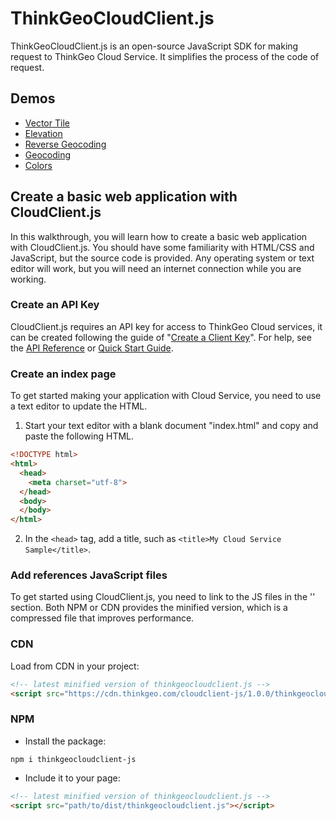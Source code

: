 # ThinkGeoCloudClient.js

ThinkGeoCloudClient.js is an open-source JavaScript SDK for making request to ThinkGeo Cloud Service. It simplifies the process of the code of request.


## Demos

* [Vector Tile](https://cloudclientsamples.thinkgeo.com/#)
* [Elevation](https://cloudclientsamples.thinkgeo.com/#Elevation)
* [Reverse Geocoding](https://cloudclientsamples.thinkgeo.com/#Reverse-Geocoding)
* [Geocoding](https://cloudclientsamples.thinkgeo.com/#Geocoding)
* [Colors](https://cloudclientsamples.thinkgeo.com/#Colors)


## Create a basic web application with CloudClient.js

In this walkthrough, you will learn how to create a basic web application with CloudClient.js. You should have some familiarity with HTML/CSS and JavaScript, but the source code is provided. Any operating system or text editor will work, but you will need an internet connection while you are working. 

### Create an API Key

CloudClient.js requires an API key for access to ThinkGeo Cloud services, it can be created following the guide of "[Create a Client Key](http://wiki.thinkgeo.com/wiki/thinkgeo_cloud_quick_start_guide)". For help, see the [API Reference](https://cloud.thinkgeo.com/help) or [Quick Start Guide](http://wiki.thinkgeo.com/wiki/thinkgeo_cloud_quick_start_guide).

### Create an index page

To get started making your application with Cloud Service, you need to use a text editor to update the HTML.

1. Start your text editor with a blank document "index.html" and copy and paste the following HTML.

```html
<!DOCTYPE html>
<html>
  <head>
    <meta charset="utf-8">
  </head>
  <body>
  </body>
</html>
```

2. In the `<head>` tag, add a title, such as `<title>My Cloud Service Sample</title>`.

### Add references JavaScript files

To get started using CloudClient.js, you need to link to the JS files in the '<head>' section. Both NPM or CDN provides the minified version, which is a compressed file that improves performance. 
  
### CDN
Load from CDN in your project:

```html
<!-- latest minified version of thinkgeocloudclient.js -->
<script src="https://cdn.thinkgeo.com/cloudclient-js/1.0.0/thinkgeocloudclient.js"></script>
```

### NPM

- Install the package:
```
npm i thinkgeocloudclient-js
``` 

- Include it to your page:
```html
<!-- latest minified version of thinkgeocloudclient.js -->
<script src="path/to/dist/thinkgeocloudclient.js"></script>
```
 

